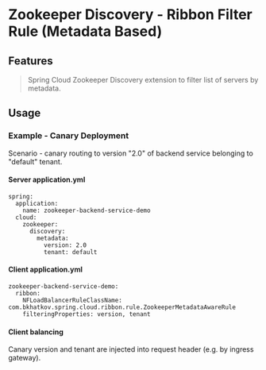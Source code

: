 # Zookeeper Discovery - Ribbon Filter Rule (Metadata Based)

## Features

> Spring Cloud Zookeeper Discovery extension to filter list of servers by metadata.

## Usage

### Example - Canary Deployment

Scenario - canary routing to version "2.0" of backend service belonging to "default" tenant.

#### Server application.yml

```
spring:
  application:
    name: zookeeper-backend-service-demo
  cloud:
    zookeeper:
      discovery:
        metadata:
          version: 2.0
          tenant: default
```

#### Client application.yml

```
zookeeper-backend-service-demo:
  ribbon:
    NFLoadBalancerRuleClassName: com.bkhatkov.spring.cloud.ribbon.rule.ZookeeperMetadataAwareRule
    filteringProperties: version, tenant
```

#### Client balancing

Canary version and tenant are injected into request header (e.g. by ingress gateway).
